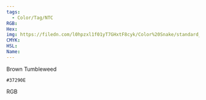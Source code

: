 ```yaml
---
tags:
  - Color/Tag/NTC
RGB:
Hex:
img: https://filedn.com/l0hpzxl1f01yT7GHxtF8cyk/Color%20Snake/standard_csv_to_svg//37290E.svg
CMYK:
HSL:
Name:
---
```

Brown Tumbleweed
```palette
#37290E
```
RGB

